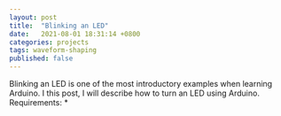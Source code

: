 ```yaml
---
layout: post
title:  "Blinking an LED"
date:   2021-08-01 18:31:14 +0800
categories: projects
tags: waveform-shaping 
published: false
---
```


Blinking an LED is one of the most introductory examples when learning Arduino.
I this post, I will describe how to turn an LED using Arduino.
<brs>
Requirements:
 * 